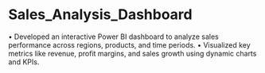 # Sales_Analysis_Dashboard
• Developed an interactive Power BI dashboard to analyze sales performance across regions, products, and time           periods.  • Visualized key metrics like revenue, profit margins, and sales growth using dynamic charts and KPIs. 
